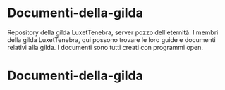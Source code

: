 # Documenti-della-gilda
Repository della gilda LuxetTenebra, server pozzo dell'eternità.
I membri della gilda LuxetTenebra, qui possono trovare le loro guide e documenti relativi alla gilda.
I documenti sono tutti creati con programmi open.


# Documenti-della-gilda
